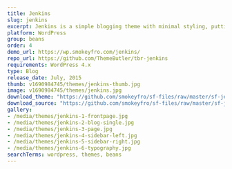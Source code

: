 ```yaml
---
title: Jenkins
slug: jenkins
excerpt: Jenkins is a simple blogging theme with minimal styling, putting the focus on your content.
platform: WordPress
group: beans
order: 4
demo_url: https://wp.smokeyfro.com/jenkins/
repo_url: https://github.com/ThemeButler/tbr-jenkins
requirements: WordPress 4.x
type: Blog
release_date: July, 2015
thumb: v1690984745/themes/jenkins-thumb.jpg
image: v1690984745/themes/jenkins.jpg
download_theme: "https://github.com/smokeyfro/sf-files/raw/master/sf-jenkins.zip"
download_source: "https://github.com/smokeyfro/sf-files/raw/master/sf-jenkins-source.zip"
gallery:
- /media/themes/jenkins-1-frontpage.jpg
- /media/themes/jenkins-2-blog-single.jpg
- /media/themes/jenkins-3-page.jpg
- /media/themes/jenkins-4-sidebar-left.jpg
- /media/themes/jenkins-5-sidebar-right.jpg
- /media/themes/jenkins-6-typography.jpg
searchTerms: wordpress, themes, beans
---
```

